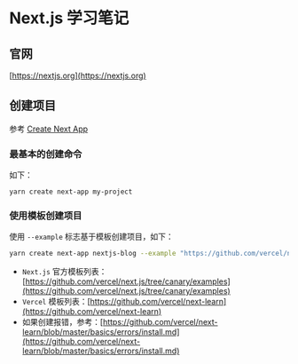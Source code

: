 # Next.js 学习笔记

## 官网

[https://nextjs.org](https://nextjs.org)

## 创建项目

参考 [Create Next App](https://nextjs.org/docs/api-reference/create-next-app)

### 最基本的创建命令

如下：
```
yarn create next-app my-project
```

### 使用模板创建项目

使用 `--example` 标志基于模板创建项目，如下：
```bash
yarn create next-app nextjs-blog --example "https://github.com/vercel/next-learn/tree/master/basics/learn-starter"
```

- `Next.js` 官方模板列表：[https://github.com/vercel/next.js/tree/canary/examples](https://github.com/vercel/next.js/tree/canary/examples)
- `Vercel` 模板列表：[https://github.com/vercel/next-learn](https://github.com/vercel/next-learn)
- 如果创建报错，参考：[https://github.com/vercel/next-learn/blob/master/basics/errors/install.md](https://github.com/vercel/next-learn/blob/master/basics/errors/install.md)